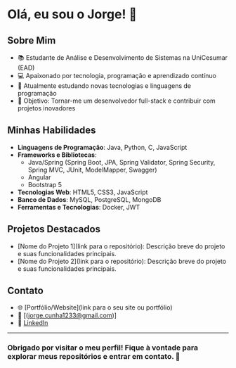 # Olá, eu sou o Jorge! 👋

## Sobre Mim

- 📚 Estudante de Análise e Desenvolvimento de Sistemas na UniCesumar (EAD)
- 💻 Apaixonado por tecnologia, programação e aprendizado contínuo
- 🌱 Atualmente estudando novas tecnologias e linguagens de programação
- 🎯 Objetivo: Tornar-me um desenvolvedor full-stack e contribuir com projetos inovadores

## Minhas Habilidades

- **Linguagens de Programação**: Java, Python, C, JavaScript
- **Frameworks e Bibliotecas**:
  - Java/Spring (Spring Boot, JPA, Spring Validator, Spring Security, Spring MVC, JUnit, ModelMapper, Swagger)
  - Angular
  - Bootstrap 5
- **Tecnologias Web**: HTML5, CSS3, JavaScript
- **Banco de Dados**: MySQL, PostgreSQL, MongoDB
- **Ferramentas e Tecnologias**: Docker, JWT

## Projetos Destacados

- [Nome do Projeto 1](link para o repositório): Descrição breve do projeto e suas funcionalidades principais.
- [Nome do Projeto 2](link para o repositório): Descrição breve do projeto e suas funcionalidades principais.

## Contato

- 🌐 [Portfólio/Website](link para o seu site ou portfólio)
- 📧 [(jorge.cunha1233@gmail.com)]
- 💼 [LinkedIn]()

---

### Obrigado por visitar o meu perfil! Fique à vontade para explorar meus repositórios e entrar em contato. 🚀
